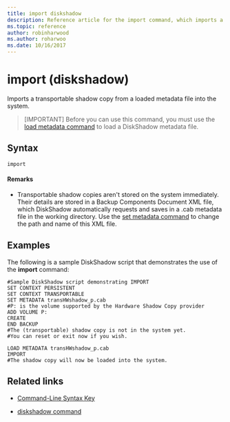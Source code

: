 ```yaml
---
title: import diskshadow
description: Reference article for the import command, which imports a transportable shadow copy from a loaded metadata file into the system.
ms.topic: reference
author: robinharwood
ms.author: roharwoo
ms.date: 10/16/2017
---
```


# import (diskshadow)

Imports a transportable shadow copy from a loaded metadata file into the system.

> [IMPORTANT]
> Before you can use this command, you must use the [load metadata command](load-metadata.md) to load a DiskShadow metadata file.

## Syntax

```
import
```

#### Remarks

- Transportable shadow copies aren't stored on the system immediately. Their details are stored in a Backup Components Document XML file, which DiskShadow automatically requests and saves in a .cab metadata file in the working directory. Use the [set metadata command](set-metadata.md) to change the path and name of this XML file.

## Examples

The following is a sample DiskShadow script that demonstrates the use of the **import** command:

```
#Sample DiskShadow script demonstrating IMPORT
SET CONTEXT PERSISTENT
SET CONTEXT TRANSPORTABLE
SET METADATA transHWshadow_p.cab
#P: is the volume supported by the Hardware Shadow Copy provider
ADD VOLUME P:
CREATE
END BACKUP
#The (transportable) shadow copy is not in the system yet.
#You can reset or exit now if you wish.

LOAD METADATA transHWshadow_p.cab
IMPORT
#The shadow copy will now be loaded into the system.
```

## Related links

- [Command-Line Syntax Key](command-line-syntax-key.md)

- [diskshadow command](diskshadow.md)
